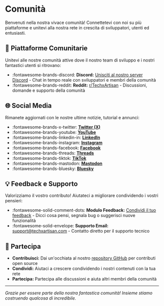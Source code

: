 # Comunità

Benvenuti nella nostra vivace comunità! Connettetevi con noi su più piattaforme e unitevi alla nostra rete in crescita di sviluppatori, utenti ed entusiasti.

## 💬 Piattaforme Comunitarie

Unitevi alle nostre comunità attive dove il nostro team di sviluppo e i nostri fantastici utenti si ritrovano:

- :fontawesome-brands-discord: **Discord:** [Unisciti al nostro server Discord](/discord) - Chat in tempo reale con sviluppatori e membri della comunità
- :fontawesome-brands-reddit: **Reddit:** [r/TechxArtisan](/reddit) - Discussioni, domande e supporto della comunità

## 🌐 Social Media

Rimanete aggiornati con le nostre ultime notizie, tutorial e annunci:

- :fontawesome-brands-x-twitter: [**Twitter (X)**](/x)
- :fontawesome-brands-youtube: [**YouTube**](/youtube)
- :fontawesome-brands-linkedin-in: [**LinkedIn**](/linkedin)
- :fontawesome-brands-instagram: [**Instagram**](/instagram)
- :fontawesome-brands-facebook: [**Facebook**](/facebook)
- :fontawesome-brands-threads: [**Threads**](/threads)
- :fontawesome-brands-tiktok: [**TikTok**](/tiktok)
- :fontawesome-brands-mastodon: [**Mastodon**](/mastodon)
- :fontawesome-brands-bluesky: [**Bluesky**](/bluesky)

## 💡 Feedback e Supporto

Valorizziamo il vostro contributo! Aiutateci a migliorare condividendo i vostri pensieri:

- :fontawesome-solid-comment-dots: **Modulo Feedback:** [Condividi il tuo feedback](/feedback) - Dicci cosa pensi, segnala bug o suggerisci nuove funzionalità
- :fontawesome-solid-envelope: **Supporto Email:** [support@techxartisan.com](mailto:support@techxartisan.com) - Contatto diretto per il supporto tecnico

## 🤝 Partecipa

- **Contribuisci:** Dai un'occhiata al nostro [repository GitHub](https://github.com/techxartisan) per contributi open source
- **Condividi:** Aiutaci a crescere condividendo i nostri contenuti con la tua rete
- **Partecipa:** Partecipa alle discussioni e aiuta altri membri della comunità

---

*Grazie per essere parte della nostra fantastica comunità! Insieme stiamo costruendo qualcosa di incredibile.*
